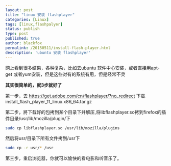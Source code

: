 ```yaml
---
layout: post
title: "linux 安装 flashplayer"
categories: [Linux]
tags: [linux,flashpalyer]
status: publish
type: post
published: true
author: blackfox
permalink: /20150511/install-flash-player.html
description: 'ubuntu 安装 flashplayer'
---
```


网上看到很多结果，各种复杂，比如去ubuntu 软件中心安装，或者直接用apt-get 或者yum安装，但是这些对有的系统有用，但是经常不灵

<strong>其实很简单的，就3步就好了</strong>

第一步，去 https://get.adobe.com/cn/flashplayer/?no_redirect 下载 install_flash_player_11_linux.x86_64.tar.gz

第二步，將下载好的包拷到某个目录下并解压,将libflashplayer.so拷到firefox的插件目录/usr/lib/mozilla/plugin/下

```bash
sudo cp libflashplayer.so /usr/lib/mozilla/plugins
```

然后将usr/目录下所有文件拷到/usr下

```bash
sudo cp -r usr/* /usr
```

第三步，重启浏览器，你就可以愉快的看电影和听音乐了。
